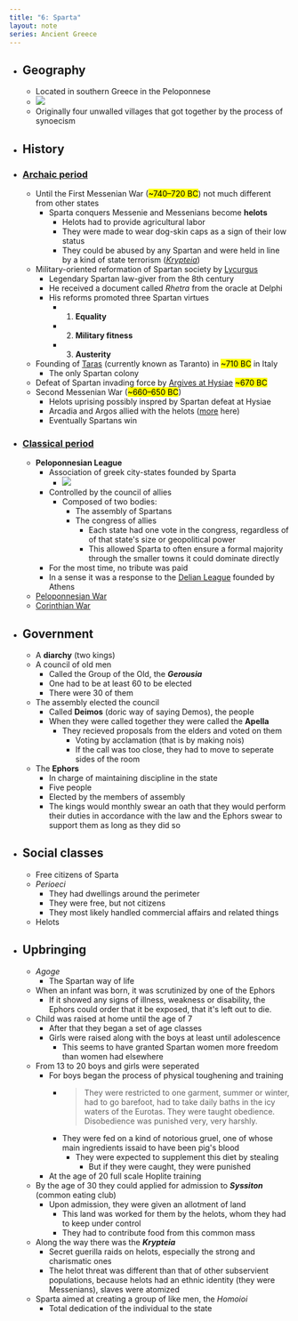 ```yaml
---
title: "6: Sparta"
layout: note
series: Ancient Greece
---
```


- ## Geography
    - Located in southern Greece in the Peloponnese
    - ![](https://firebasestorage.googleapis.com/v0/b/firescript-577a2.appspot.com/o/imgs%2Fapp%2FVitecek%2FROpjRECvBA.png?alt=media&token=4f5e60ab-26ca-4205-87d5-e6b2c5b7ed91)
    - Originally four unwalled villages that got together by the process of synoecism
- ## History
- ### [Archaic period](/notes/ancient-greece/5-archaic-greece)
    - <span id="helots"></span> Until the First Messenian War (<mark>~740–720 BC</mark>) not much different from other states
		- Sparta conquers Messenie and Messenians become **helots**
			- Helots had to provide agricultural labor
			- They were made to wear dog-skin caps as a sign of their low status
			- They could be abused by any Spartan and were held in line by a kind of state terrorism (*[Krypteia](#krypteia)*)
    - Military-oriented reformation of Spartan society by [Lycurgus](https://en.wikipedia.org/wiki/Lycurgus_(lawgiver))
		- Legendary Spartan law-giver from the 8th century
		- He received a document called *Rhetra* from the oracle at Delphi
		- His reforms promoted three Spartan virtues
			- 1. **Equality**
			- 2. **Military fitness**
			- 3. **Austerity**
    - Founding of [Taras](https://en.wikipedia.org/wiki/History_of_Taranto) (currently known as Taranto) in <mark>~710 BC</mark> in Italy
        - The only Spartan colony
    - Defeat of Spartan invading force by [Argives at Hysiae](https://en.wikipedia.org/wiki/Battle_of_Hysiae) <mark>~670 BC</mark>
    - Second Messenian War (<mark>~660–650 BC</mark>)
		- Helots uprising possibly inspred by Spartan defeat at Hysiae
		- Arcadia and Argos allied with the helots ([more](https://en.wikipedia.org/wiki/Second_Messenian_War) here)
		- Eventually Spartans win
- ### [Classical period](/notes/ancient-greece/10-classical-greece)
    - <span id="peloponnesian-league"></span>**Peloponnesian League**
		- Association of greek city-states founded by Sparta
			- ![](https://firebasestorage.googleapis.com/v0/b/firescript-577a2.appspot.com/o/imgs%2Fapp%2FVitecek%2Fbd_89-8zzl.png?alt=media&token=9058d8a9-bdf8-4fc3-a584-fb99ba8c77fa)
		- Controlled by the council of allies
			- Composed of two bodies:
				- The assembly of Spartans
				- The congress of allies
					- Each state had one vote in the congress, regardless of of that state's size or geopolitical power
					- This allowed Sparta to often ensure a formal majority through the smaller towns it could dominate directly
		- For the most time, no tribute was paid
		- In a sense it was a response to the [Delian League](/notes/ancient-greece/7-athens#delian-league) founded by Athens
    - [Peloponnesian War](/notes/ancient-greece/11-peloponnesian-war)
    - [Corinthian War]()
- ## Government
    - A **diarchy** (two kings)
    - A council of old men
        - Called the Group of the Old, the **_Gerousia_**
        - One had to be at least 60 to be elected
        - There were 30 of them
    - The assembly elected the council
        - Called **__Deimos__** (doric way of saying Demos), the people
        - When they were called together they were called the __Apella__
            - They recieved proposals from the elders and voted on them
                - Voting by acclamation (that is by making nois)
                - If the call was too close, they had to move to seperate sides of the room
    - The **Ephors**
        - In charge of maintaining discipline in the state
        - Five people
        - Elected by the members of assembly
        - The kings would monthly swear an oath that they would perform their duties in accordance with the law and the Ephors swear to support them as long as they did so
- ## Social classes
    - Free citizens of Sparta
    - _Perioeci_
        - They had dwellings around the perimeter
        - They were free, but not citizens
        - They most likely handled commercial affairs and related things
    - Helots
- ## Upbringing  
    - *Agoge*
        - The Spartan way of life
    - When an infant was born, it was scrutinized by one of the Ephors
        - If it showed any signs of illness, weakness or disability, the Ephors could order that it be exposed, that it's left out to die.
    - Child was raised at home until the age of 7
        - After that they began a set of age classes
        - Girls were raised along with the boys at least until adolescence
            - This seems to have granted Spartan women more freedom than women had elsewhere
    - From 13 to 20 boys and girls were seperated
        - For boys began the process of physical toughening and training
            - > They were restricted to one garment, summer or winter, had to go barefoot, had to take daily baths in the icy waters of the Eurotas. They were taught obedience. Disobedience was punished very, very harshly.
            - They were fed on a kind of notorious gruel, one of whose main ingredients issaid to have been pig's blood
                - They were expected to supplement this diet by stealing
                    - But if they were caught, they were punished
        - At the age of 20 full scale Hoplite training
    - By the age of 30 they could applied for admission to **_Syssiton_** (common eating club)
        - Upon admission, they were given an allotment of land
            - This land was worked for them by the helots, whom they had to keep under control
            - They had to contribute food from this common mass	
	-  <span id="krypteia"></span>Along the way there was the **_Krypteia_**
        - Secret guerilla raids on helots, especially the strong and charismatic ones
        - The helot threat was different than that of other subservient populations, because helots had an ethnic identity (they were Messenians), slaves were atomized
    - Sparta aimed at creating a group of like men, the _Homoioi_
        - Total dedication of the individual to the state 